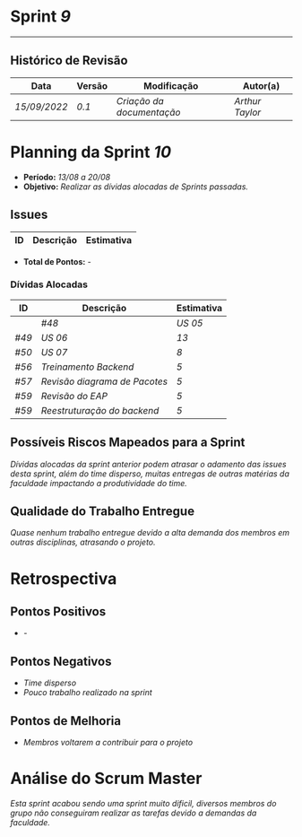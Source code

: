 <!---
O layout da documentação das sprints foi feito se baseando nos documentos produzidos
pela equipe do software Acácia, estando disponíveis em: 
<https://github.com/fga-eps-mds/2019.2-Acacia/tree/develop/docs/sprints>.
Tal layout é apenas um exemplo e pode vir a ser alterado a qualquer momento!
-->
# Sprint _9_
---
## Histórico de Revisão
| Data | Versão | Modificação | Autor(a) |
| --- | --- | --- | --- |
| _15/09/2022_ | _0.1_ | _Criação da documentação_ | _Arthur Taylor_ |

# Planning da Sprint _10_

- **Período:** _13/08 a 20/08_
- **Objetivo:** _Realizar as dívidas alocadas de Sprints passadas._

## Issues

| **ID** | **Descrição** | **Estimativa** |
| --- | --- | --- | 


- **Total de Pontos:** _-_

### Dívidas Alocadas
| **ID** | **Descrição** | **Estimativa** |
| --- | --------- | --------- | 
|| _#48_ | _US 05_ | _8_ |
| _#49_ | _US 06_ | _13_ |
| _#50_ | _US 07_ | _8_ |
| _#56_ | _Treinamento Backend_ | _5_ |
| _#57_ | _Revisão diagrama de Pacotes_ | _5_ |
| _#59_ | _Revisão do EAP_ | _5_ |
| _#59_ | _Reestruturação do backend_ | _5_ |

## Possíveis Riscos Mapeados para a Sprint

_Dívidas alocadas da sprint anterior podem atrasar o adamento das issues desta sprint, além do time disperso, muitas entregas de outras matérias da faculdade impactando a produtividade do time._

## Qualidade do Trabalho Entregue
_Quase nenhum trabalho entregue devido a alta demanda dos membros em outras disciplinas, atrasando o projeto._

# Retrospectiva

## Pontos Positivos
- _-_

## Pontos Negativos
- _Time disperso_
- _Pouco trabalho realizado na sprint_

## Pontos de Melhoria
- _Membros voltarem a contribuir para o projeto_

# Análise do Scrum Master
_Esta sprint acabou sendo uma sprint muito dificil, diversos membros do grupo não conseguiram realizar as tarefas devido a demandas da faculdade._
